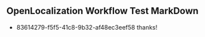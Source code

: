 ## OpenLocalization Workflow Test MarkDown
* 83614279-f5f5-41c8-9b32-af48ec3eef58 thanks!

<!--HONumber=Aug16_HO5-->


